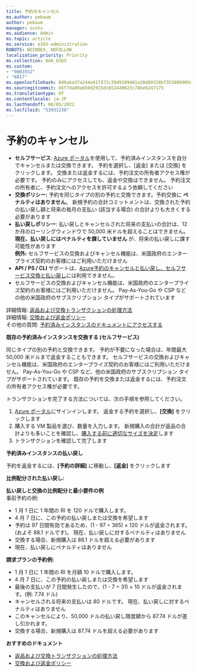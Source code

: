 ```yaml
---
title: 予約のキャンセル
ms.author: pebaum
author: pebaum
manager: scotv
ms.audience: Admin
ms.topic: article
ms.service: o365-administration
ROBOTS: NOINDEX, NOFOLLOW
localization_priority: Priority
ms.collection: Adm_O365
ms.custom:
- "9003552"
- "6817"
ms.openlocfilehash: 8d0a6a37a244e817472c3949109481a30d80328b7353806905e05c547e196ea0
ms.sourcegitcommit: b5f7da89a650d2915dc652449623c78be6247175
ms.translationtype: HT
ms.contentlocale: ja-JP
ms.lasthandoff: 08/05/2021
ms.locfileid: "53931238"
---
```

# <a name="cancelling-reservation"></a>予約のキャンセル

- **セルフサービス**: [Azure ポータル](https://portal.azure.com/#blade/Microsoft_Azure_Reservations/ReservationsBrowseBlade)を使用して、予約済みインスタンスを自分でキャンセルまたは交換できます。 予約を選択し、[返金] または [交換] をクリックします。 交換または返金するには、予約注文の所有者アクセス権が必要です。 予約のみにアクセスしても、返金や交換はできません。 予約注文の所有者に、予約注文へのアクセスを許可するよう依頼してください
- **交換ポリシー:** 予約を同じタイプの別の予約と交換できます。予約交換に **ペナルティはありません**。 新規予約の合計コミットメントは、交換された予約の払い戻し額と将来の毎月の支払い (該当する場合) の合計よりも大きくする必要があります
- **払い戻しポリシー**: 払い戻しとキャンセルされた将来の支払いの合計は、12 か月のローリングウィンドウで 50,000 米ドルを超えることはできません。 **現在、払い戻しにはペナルティを課していません** が、将来の払い戻しに課す可能性があります  
    **例外:** セルフサービスの交換およびキャンセル機能は、米国政府のエンタープライズ契約のお客様にはご利用いただけません
- **API / PS / CLI** サポートは、[Azure予約のキャンセルと払い戻し、セルフサービス交換と払い戻し](https://docs.microsoft.com/azure/cost-management-billing/reservations/exchange-and-refund-azure-reservations?WT.mc_id=Portal-Microsoft_Azure_Support)には利用できません。
- セルフサービスの交換およびキャンセル機能は、米国政府のエンタープライズ契約のお客様にはご利用いただけません。 Pay-As-You-Go や CSP などの他の米国政府のサブスクリプション タイプがサポートされています

詳細情報: [返品および交換トランザクションの処理方法](https://docs.microsoft.com/azure/billing/billing-azure-reservations-self-service-exchange-and-refund?WT.mc_id=Portal-Microsoft_Azure_Support#how-return-and-exchange-transactions-are-processed)  
詳細情報: [交換および返金ポリシー](https://docs.microsoft.com/azure/billing/billing-azure-reservations-self-service-exchange-and-refund?WT.mc_id=Portal-Microsoft_Azure_Support#exchange-policies)  
その他の質問: [予約済みインスタンスのドキュメントにアクセスする](https://docs.microsoft.com/azure/billing/billing-save-compute-costs-reservations?WT.mc_id=Portal-Microsoft_Azure_Support)

**既存の予約済みインスタンスを交換する (セルフサービス)**

同じタイプの別の予約と交換できます。 予約が不要になった場合は、年間最大 50,000 米ドルまで返金することもできます。 セルフサービスの交換およびキャンセル機能は、米国政府のエンタープライズ契約のお客様にはご利用いただけません。 Pay-As-You-Go や CSP など、他の米国政府のサブスクリプション タイプがサポートされています。 既存の予約を交換または返金するには、予約注文の所有者アクセス権が必要です。

トランザクションを完了する方法については、次の手順を参照してください。

1. [Azure ポータル](https://portal.azure.com/#blade/Microsoft_Azure_Reservations/ReservationsBrowseBlade)にサインインします。 返金する予約を選択し、**[交換]** をクリックします
2. 購入する VM 製品を選び、数量を入力します。 新規購入の合計が返品の合計よりも多いことを確認し、[購入する前に適切なサイズを決定](https://docs.microsoft.com/azure/virtual-machines/windows/prepay-reserved-vm-instances?WT.mc_id=Portal-Microsoft_Azure_Support#determine-the-right-vm-size-before-you-buy)します
3. トランザクションを確認して完了します

**予約済みインスタンスの払い戻し**

予約を返金するには、**[予約の詳細]** に移動し、**[返金]** をクリックします

**比例配分された払い戻し:**

**払い戻しと交換の比例配分と最小要件の例**  
事前予約の例:

- 1 月 1 日に 1 年間の RI を 120 ドルで購入します。
- 4 月 7 日に、この予約の払い戻しまたは交換を希望します
- 予約は 97 日間有効であるため、(1 - 97 ÷ 365) × 120 ドルが返金されます。 (およそ 88.1 ドルです)。 現在、払い戻しに対するペナルティはありません
- 交換する場合、新規購入は 88.1 ドルを超える必要があります
- 現在、払い戻しにペナルティはありません

**請求プランの予約例:**

- 1 月 1 日に 1 年間の RI を月額 10 ドルで購入します。
- 4 月 7 日に、この予約の払い戻しまたは交換を希望します
- 最後の支払いが 7 日間発生したので、(1 - 7 ÷ 31) × 10 ドルが返金されます。(例: 7.74 ドル)
- キャンセルされる将来の支払いは 80 ドルです。 現在、払い戻しに対するペナルティはありません
- このキャンセルにより、50,000 ドルの払い戻し限度額から 87.74 ドルが差し引かれます。
- 交換する場合、新規購入は 87.74 ドルを超える必要があります

**おすすめのドキュメント**

- [返品および交換トランザクションの処理方法](https://docs.microsoft.com/azure/billing/billing-azure-reservations-self-service-exchange-and-refund?WT.mc_id=Portal-Microsoft_Azure_Support#how-return-and-exchange-transactions-are-processed)
- [交換および返金ポリシー](https://docs.microsoft.com/azure/billing/billing-azure-reservations-self-service-exchange-and-refund?WT.mc_id=Portal-Microsoft_Azure_Support#exchange-policies)